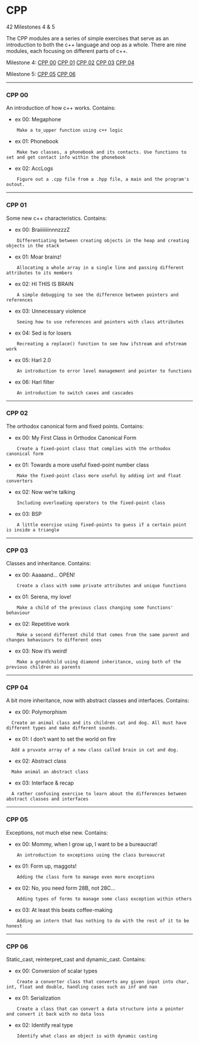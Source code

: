 # CPP
42 Milestones 4 &amp; 5


The CPP modules are a series of simple exercises that serve as an introduction to both the c++ language and oop as a whole. There are nine modules, each focusing on different parts of c++.

Milestone 4: [CPP 00](#cpp-00)   [CPP 01](#cpp-01)   [CPP 02](#cpp-02)   [CPP 03](#cpp-03)   [CPP 04](#cpp-04)

Milestone 5: [CPP 05](#cpp-05)   [CPP 06](#cpp-06)

---

### CPP 00
An introduction of how c++ works. Contains:
- ex 00: Megaphone
```
	Make a to_upper function using c++ logic
```
- ex 01: Phonebook
```
	Make two classes, a phonebook and its contacts. Use functions to set and get contact info within the phonebook
```
- ex 02: AccLogs
```
	Figure out a .cpp file from a .hpp file, a main and the program's outout.
```

---

### CPP 01
Some new c++ characteristics. Contains:
- ex 00: BraiiiiiiinnnzzzZ
```
	Differentiating between creating objects in the heap and creating objects in the stack
```
- ex 01: Moar brainz!
```
	Allocating a whole array in a single line and passing different attributes to its members
```
- ex 02: HI THIS IS BRAIN
```
	A simple debugging to see the difference between pointers and references
```
- ex 03: Unnecessary violence
```
	Seeing how to use references and pointers with class attributes
```
- ex 04: Sed is for losers
```
	Recreating a replace() function to see how ifstream and ofstream work
```
- ex 05: Harl 2.0
```
	An introduction to error level management and pointer to functions	
```
- ex 06: Harl filter
```
	An introduction to switch cases and cascades
```

---

### CPP 02
The orthodox canonical form and fixed points. Contains:
- ex 00: My First Class in Orthodox Canonical Form
```
	Create a fixed-point class that complies with the orthodox canonical form
```
- ex 01: Towards a more useful fixed-point number class
```
	Make the fixed-point class more useful by adding int and float converters
```
- ex 02: Now we’re talking
```
	Including overloading operators to the fixed-point class
```
- ex 03: BSP
```
	A little exercise using fixed-points to guess if a certain point is inside a triangle
```

---

### CPP 03
Classes and inheritance. Contains:
- ex 00: Aaaaand... OPEN!
```
	Create a class with some private attributes and unique functions
```
- ex 01: Serena, my love!
```
	Make a child of the previous class changing some functions' behaviour
```
- ex 02:  Repetitive work
```
	Make a second different child that comes from the same parent and changes behaviours to different ones
```
- ex 03: Now it’s weird!
```
	Make a grandchild using diamond inheritance, using both of the previous children as parents
```

---

### CPP 04
A bit more inheritance, now with abstract classes and interfaces. Contains:
- ex 00: Polymorphism
```
  Create an animal class and its children cat and dog. All must have different types and make different sounds.
```
- ex 01:  I don’t want to set the world on fire
```
  Add a pruvate array of a new class called brain in cat and dog.
```
- ex 02: Abstract class
```
  Make animal an abstract class  
```
- ex 03: Interface & recap
```
  A rather confusing exercise to learn about the differences between abstract classes and interfaces
```

---

### CPP 05
Exceptions, not much else new. Contains:
- ex 00: Mommy, when I grow up, I want to be a bureaucrat!
```
	An introduction to exceptions using the class bureaucrat
```
- ex 01: Form up, maggots!
```
	Adding the class form to manage even more exceptions
```
- ex 02: No, you need form 28B, not 28C...
```
	Adding types of forms to manage some class exception within others
```
- ex 03: At least this beats coffee-making
```
	Adding an intern that has nothing to do with the rest of it to be honest
```

---

### CPP 06
Static_cast, reinterpret_cast and dynamic_cast. Contains:
- ex 00: Conversion of scalar types
```
	Create a converter class that converts any given input into char, int, float and double, handling cases such as inf and nan
```
- ex 01: Serialization
```
	Create a class that can convert a data structure into a pointer and convert it back with no data loss
```
- ex 02: Identify real type
```
	Identify what class an object is with dynamic casting
```
